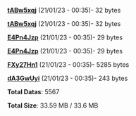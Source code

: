 [**tABw5xqj**](/data/tABw5xqj.txt) (21/01/23 - 00:35)- 32 bytes

[**tABw5xqj**](/data/tABw5xqj.txt) (21/01/23 - 00:35)- 32 bytes

[**E4Pn4Jzp**](/data/E4Pn4Jzp.txt) (21/01/23 - 00:35)- 29 bytes

[**E4Pn4Jzp**](/data/E4Pn4Jzp.txt) (21/01/23 - 00:35)- 29 bytes

[**FXy27Hn1**](/data/FXy27Hn1.txt) (21/01/23 - 00:35)- 5285 bytes

[**dA3GwUyi**](/data/dA3GwUyi.txt) (21/01/23 - 00:35)- 243 bytes

**Total Datas**: 5567

**Total Size**: 33.59 MB / 33.6 MB